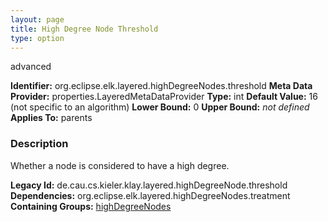 ```yaml
---
layout: page
title: High Degree Node Threshold
type: option
---
```

advanced

**Identifier:** org.eclipse.elk.layered.highDegreeNodes.threshold
**Meta Data Provider:** properties.LayeredMetaDataProvider
**Type:** int
**Default Value:**  16  (not specific to an algorithm)
**Lower Bound:**  0
**Upper Bound:** *not defined*
**Applies To:** parents

### Description
Whether a node is considered to have a high degree.

**Legacy Id:** de.cau.cs.kieler.klay.layered.highDegreeNode.threshold
**Dependencies:** org.eclipse.elk.layered.highDegreeNodes.treatment
**Containing Groups:** [highDegreeNodes](org-eclipse-elk-layered-highDegreeNodes)

